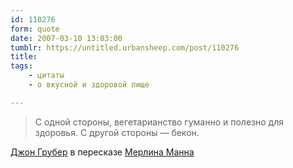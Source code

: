 ```yaml
---
id: 110276
form: quote
date: 2007-03-10 13:03:00
tumblr: https://untitled.urbansheep.com/post/110276
title: 
tags:
    - цитаты
    - о вкусной и здоровой пище

---
```


<blockquote>
C одной стороны, вегетарианство гуманно и полезно для здоровья. С другой стороны — бекон.
</blockquote>

<a href="http://twitter.com/gruber/statuses/5941564">Джон Грубер</a> в пересказе <a href="http://merlin.tumblr.com/post/93930">Мерлина Манна</a>
